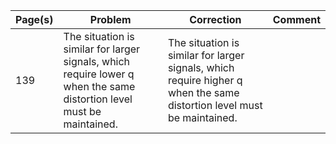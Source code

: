 
| Page(s) | Problem | Correction | Comment |
|---------|---------|------------|---------|
| 139 |  The situation is similar for larger signals, which require lower q when the same distortion level must be maintained. | The situation is similar for larger signals, which require higher q when the same distortion level must be maintained. |    |


